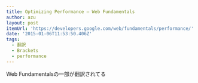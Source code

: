 ```yaml
---
title: Optimizing Performance — Web Fundamentals
author: azu
layout: post
itemUrl: 'https://developers.google.com/web/fundamentals/performance/'
date: '2015-01-06T11:53:50.406Z'
tags:
  - 翻訳
  - Brackets
  - performance
---
```

Web Fundamentalsの一部が翻訳されてる
